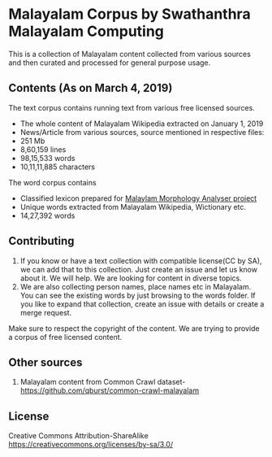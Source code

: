 Malayalam Corpus by Swathanthra Malayalam Computing
===================================================

This is a collection of Malayalam content collected from various sources and then curated and processed for general purpose usage.


Contents (As on March 4, 2019)
--------
The text corpus contains running text from various free licensed sources.
- The whole content of Malayalam Wikipedia extracted on January 1, 2019
- News/Article from various sources, source mentioned in respective files: 
- 251 Mb
- 8,60,159 lines
- 98,15,533 words
- 10,11,11,885 characters

The word corpus contains
- Classified lexicon prepared for [Malaylam Morphology Analyser project](https://gitlab.com/smc/mlmorph)
- Unique words extracted from Malayalam Wikipedia, Wictionary etc.
- 14,27,392 words

Contributing
-----------

1. If you know or have a text collection with compatible license(CC by SA), we can add that to this collection. Just create an issue and let us know about it. We will help. We are looking for content in diverse topics.
2. We are also collecting person names, place names etc in Malayalam. You can see the existing words by just browsing to the words folder. If you like to expand that collection, create an issue with details or create a merge request.

Make sure to respect the copyright of the content. We are trying to provide a corpus of free licensed content.

Other sources
-------------

1. Malayalam content from Common Crawl dataset- https://github.com/qburst/common-crawl-malayalam 


License
-------

Creative Commons Attribution-ShareAlike https://creativecommons.org/licenses/by-sa/3.0/